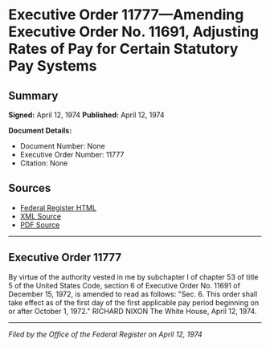 # Executive Order 11777—Amending Executive Order No. 11691, Adjusting Rates of Pay for Certain Statutory Pay Systems

## Summary

**Signed:** April 12, 1974
**Published:** April 12, 1974

**Document Details:**
- Document Number: None
- Executive Order Number: 11777
- Citation: None

## Sources
- [Federal Register HTML](https://www.presidency.ucsb.edu/documents/executive-order-11777-amending-executive-order-no-11691-adjusting-rates-pay-for-certain)
- [XML Source](None)
- [PDF Source](None)

---

## Executive Order 11777

By virtue of the authority vested in me by subchapter I of chapter 53 of title 5 of the United States Code, section 6 of Executive Order No. 11691 of December 15, 1972, is amended to read as follows:
"Sec. 6. This order shall take effect as of the first day of the first applicable pay period beginning on or after October 1, 1972."
RICHARD NIXON
The White House,
April 12, 1974.

---

*Filed by the Office of the Federal Register on April 12, 1974*
